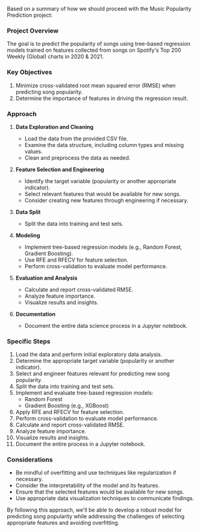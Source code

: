 Based on a summary of how we should proceed with the Music Popularity Prediction project:

### Project Overview

The goal is to predict the popularity of songs using tree-based regression models trained on features collected from songs on Spotify's Top 200 Weekly (Global) charts in 2020 & 2021.

### Key Objectives

1. Minimize cross-validated root mean squared error (RMSE) when predicting song popularity.
2. Determine the importance of features in driving the regression result.

### Approach

1. **Data Exploration and Cleaning**

   - Load the data from the provided CSV file.
   - Examine the data structure, including column types and missing values.
   - Clean and preprocess the data as needed.

2. **Feature Selection and Engineering**

   - Identify the target variable (popularity or another appropriate indicator).
   - Select relevant features that would be available for new songs.
   - Consider creating new features through engineering if necessary.

3. **Data Split**

   - Split the data into training and test sets.

4. **Modeling**

   - Implement tree-based regression models (e.g., Random Forest, Gradient Boosting).
   - Use RFE and RFECV for feature selection.
   - Perform cross-validation to evaluate model performance.

5. **Evaluation and Analysis**

   - Calculate and report cross-validated RMSE.
   - Analyze feature importance.
   - Visualize results and insights.

6. **Documentation**
   - Document the entire data science process in a Jupyter notebook.

### Specific Steps

1. Load the data and perform initial exploratory data analysis.
2. Determine the appropriate target variable (popularity or another indicator).
3. Select and engineer features relevant for predicting new song popularity.
4. Split the data into training and test sets.
5. Implement and evaluate tree-based regression models:
   - Random Forest
   - Gradient Boosting (e.g., XGBoost)
6. Apply RFE and RFECV for feature selection.
7. Perform cross-validation to evaluate model performance.
8. Calculate and report cross-validated RMSE.
9. Analyze feature importance.
10. Visualize results and insights.
11. Document the entire process in a Jupyter notebook.

### Considerations

- Be mindful of overfitting and use techniques like regularization if necessary.
- Consider the interpretability of the model and its features.
- Ensure that the selected features would be available for new songs.
- Use appropriate data visualization techniques to communicate findings.

By following this approach, we'll be able to develop a robust model for predicting song popularity while addressing the challenges of selecting appropriate features and avoiding overfitting.
